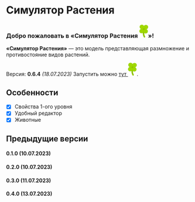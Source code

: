 # Симулятор Растения
### **Добро пожаловать в «Симулятор Растения ![](assets/icon.svg)»!**
**«Симулятор Растения»** — это модель представляющая размножение и противостояние видов растений.

Версия: **0.6.4** *(18.07.2023)*
Запустить можно [тут ![](assets/icon.svg "icon.svg")](https://megospc.github.io/plant_simulator "GitHub Pages").

## Особенности
- [x] Свойства 1-ого уровня
- [x] Удобный редактор
- [x] Животные

## Предыдущие версии
#### 0.1.0 (10.07.2023)
#### 0.2.0 (10.07.2023)
#### 0.3.0 (11.07.2023)
#### 0.4.0 (13.07.2023)